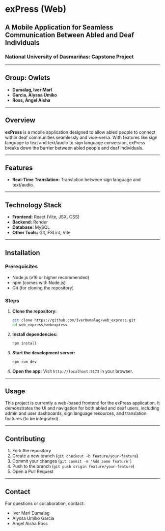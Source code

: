 # exPress (Web)
## A Mobile Application for Seamless Communication Between Abled and Deaf Individuals

### National University of Dasmariñas: Capstone Project

---

## Group: Owlets
- **Dumalag, Iver Marl**
- **Garcia, Alyssa Umiko**
- **Ross, Angel Aisha**

---

## Overview

**exPress** is a mobile application designed to allow abled people to connect within deaf communities seamlessly and vice-versa. With features like sign language to text and text/audio to sign language conversion, exPress breaks down the barrier between abled people and deaf individuals.

---

## Features

- **Real-Time Translation:** Translation between sign language and text/audio.

---


## Technology Stack

- **Frontend:** React (Vite, JSX, CSS)
- **Backend:** Render
- **Database:** MySQL
- **Other Tools:** Git, ESLint, Vite

---

## Installation

### Prerequisites
- Node.js (v16 or higher recommended)
- npm (comes with Node.js)
- Git (for cloning the repository)

### Steps
1. **Clone the repository:**
	```bash
	git clone https://github.com/IverDumalag/web_express.git
	cd web_express/webexpress
	```
2. **Install dependencies:**
	```bash
	npm install
	```
3. **Start the development server:**
	```bash
	npm run dev
	```
4. **Open the app:**
	Visit `http://localhost:5173` in your browser.

---

## Usage

This project is currently a web-based frontend for the exPress application. It demonstrates the UI and navigation for both abled and deaf users, including admin and user dashboards, sign language resources, and translation features (to be integrated).

---

## Contributing

1. Fork the repository
2. Create a new branch (`git checkout -b feature/your-feature`)
3. Commit your changes (`git commit -m 'Add some feature'`)
4. Push to the branch (`git push origin feature/your-feature`)
5. Open a Pull Request

---

## Contact

For questions or collaboration, contact:
- Iver Marl Dumalag
- Alyssa Umiko Garcia
- Angel Aisha Ross

